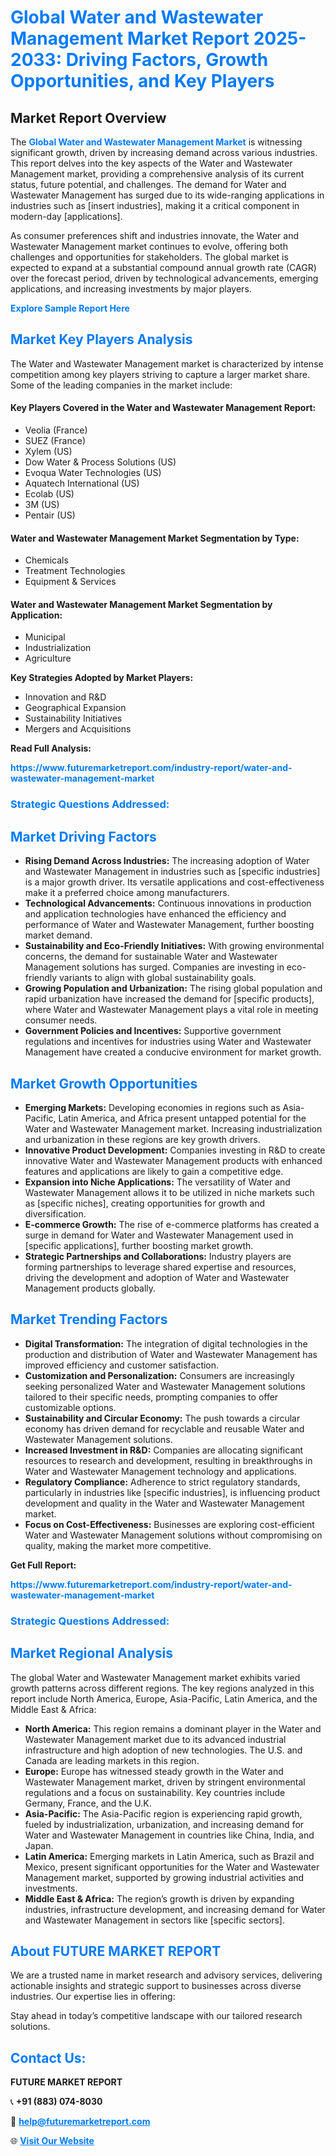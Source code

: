 <h1 style="color: #007BFF;">Global Water and Wastewater Management Market Report 2025-2033: Driving Factors, Growth Opportunities, and Key Players</h1>

<section id="overview">
<h2>Market Report Overview</h2>
<p>The <a href="https://www.futuremarketreport.com/industry-report/water-and-wastewater-management-market" style="color: #007BFF; text-decoration: none;"><strong>Global Water and Wastewater Management Market</strong></a> is witnessing significant growth, driven by increasing demand across various industries. This report delves into the key aspects of the Water and Wastewater Management market, providing a comprehensive analysis of its current status, future potential, and challenges. The demand for Water and Wastewater Management has surged due to its wide-ranging applications in industries such as [insert industries], making it a critical component in modern-day [applications].</p>
<p>As consumer preferences shift and industries innovate, the Water and Wastewater Management market continues to evolve, offering both challenges and opportunities for stakeholders. The global market is expected to expand at a substantial compound annual growth rate (CAGR) over the forecast period, driven by technological advancements, emerging applications, and increasing investments by major players.</p>
</section>

<section id="overview">
<p><a href="https://www.futuremarketreport.com/request-sample/reportId=108144" style="color: #007BFF; text-decoration: none;"><strong>Explore Sample Report Here</strong></a></p>
</section>

<section id="key-players">
<h2 style="color: #007BFF;">Market Key Players Analysis</h2>
<p>The Water and Wastewater Management market is characterized by intense competition among key players striving to capture a larger market share. Some of the leading companies in the market include:</p>
<h4>Key Players Covered in the Water and Wastewater Management Report:</h4>
<ul><li>Veolia (France)</li><li>SUEZ (France)</li><li>Xylem (US)</li><li>Dow Water &amp; Process Solutions (US)</li><li>Evoqua Water Technologies (US)</li><li>Aquatech International (US)</li><li>Ecolab (US)</li><li>3M (US)</li><li>Pentair (US)</li></ul>
<h4>Water and Wastewater Management Market Segmentation by Type:</h4>
<ul><li>Chemicals</li><li>Treatment Technologies</li><li>Equipment &amp; Services</li></ul>

<h4>Water and Wastewater Management Market Segmentation by Application:</h4>
<ul><li>Municipal</li><li>Industrialization</li><li>Agriculture</li></ul>
<p><strong>Key Strategies Adopted by Market Players:</strong></p>
<ul>
<li>Innovation and R&D</li>
<li>Geographical Expansion</li>
<li>Sustainability Initiatives</li>
<li>Mergers and Acquisitions</li>
</ul>
</section>

<section>
<p><strong>Read Full Analysis: </strong></p><a href="https://www.futuremarketreport.com/industry-report/water-and-wastewater-management-market" style="color: #007BFF; text-decoration: none;"><strong>https://www.futuremarketreport.com/industry-report/water-and-wastewater-management-market</strong></a>
<h3 style="color: #007BFF;">Strategic Questions Addressed:</h3>
</section>

<section id="driving-factors">
<h2 style="color: #007BFF;">Market Driving Factors</h2>
<ul>
<li><strong>Rising Demand Across Industries:</strong> The increasing adoption of Water and Wastewater Management in industries such as [specific industries] is a major growth driver. Its versatile applications and cost-effectiveness make it a preferred choice among manufacturers.</li>
<li><strong>Technological Advancements:</strong> Continuous innovations in production and application technologies have enhanced the efficiency and performance of Water and Wastewater Management, further boosting market demand.</li>
<li><strong>Sustainability and Eco-Friendly Initiatives:</strong> With growing environmental concerns, the demand for sustainable Water and Wastewater Management solutions has surged. Companies are investing in eco-friendly variants to align with global sustainability goals.</li>
<li><strong>Growing Population and Urbanization:</strong> The rising global population and rapid urbanization have increased the demand for [specific products], where Water and Wastewater Management plays a vital role in meeting consumer needs.</li>
<li><strong>Government Policies and Incentives:</strong> Supportive government regulations and incentives for industries using Water and Wastewater Management have created a conducive environment for market growth.</li>
</ul>
</section>

<section id="growth-opportunities">
<h2 style="color: #007BFF;">Market Growth Opportunities</h2>
<ul>
<li><strong>Emerging Markets:</strong> Developing economies in regions such as Asia-Pacific, Latin America, and Africa present untapped potential for the Water and Wastewater Management market. Increasing industrialization and urbanization in these regions are key growth drivers.</li>
<li><strong>Innovative Product Development:</strong> Companies investing in R&D to create innovative Water and Wastewater Management products with enhanced features and applications are likely to gain a competitive edge.</li>
<li><strong>Expansion into Niche Applications:</strong> The versatility of Water and Wastewater Management allows it to be utilized in niche markets such as [specific niches], creating opportunities for growth and diversification.</li>
<li><strong>E-commerce Growth:</strong> The rise of e-commerce platforms has created a surge in demand for Water and Wastewater Management used in [specific applications], further boosting market growth.</li>
<li><strong>Strategic Partnerships and Collaborations:</strong> Industry players are forming partnerships to leverage shared expertise and resources, driving the development and adoption of Water and Wastewater Management products globally.</li>
</ul>
</section>

<section id="trending-factors">
<h2 style="color: #007BFF;">Market Trending Factors</h2>
<ul>
<li><strong>Digital Transformation:</strong> The integration of digital technologies in the production and distribution of Water and Wastewater Management has improved efficiency and customer satisfaction.</li>
<li><strong>Customization and Personalization:</strong> Consumers are increasingly seeking personalized Water and Wastewater Management solutions tailored to their specific needs, prompting companies to offer customizable options.</li>
<li><strong>Sustainability and Circular Economy:</strong> The push towards a circular economy has driven demand for recyclable and reusable Water and Wastewater Management solutions.</li>
<li><strong>Increased Investment in R&D:</strong> Companies are allocating significant resources to research and development, resulting in breakthroughs in Water and Wastewater Management technology and applications.</li>
<li><strong>Regulatory Compliance:</strong> Adherence to strict regulatory standards, particularly in industries like [specific industries], is influencing product development and quality in the Water and Wastewater Management market.</li>
<li><strong>Focus on Cost-Effectiveness:</strong> Businesses are exploring cost-efficient Water and Wastewater Management solutions without compromising on quality, making the market more competitive.</li>
</ul>
</section>

<section>
<p><strong>Get Full Report: </strong></p><a href="https://www.futuremarketreport.com/industry-report/water-and-wastewater-management-market" style="color: #007BFF; text-decoration: none;"><strong>https://www.futuremarketreport.com/industry-report/water-and-wastewater-management-market</strong></a>
<h3 style="color: #007BFF;">Strategic Questions Addressed:</h3>
</section>


<section id="regional-analysis">
<h2 style="color: #007BFF;">Market Regional Analysis</h2>
<p>The global Water and Wastewater Management market exhibits varied growth patterns across different regions. The key regions analyzed in this report include North America, Europe, Asia-Pacific, Latin America, and the Middle East & Africa:</p>
<ul>
<li><strong>North America:</strong> This region remains a dominant player in the Water and Wastewater Management market due to its advanced industrial infrastructure and high adoption of new technologies. The U.S. and Canada are leading markets in this region.</li>
<li><strong>Europe:</strong> Europe has witnessed steady growth in the Water and Wastewater Management market, driven by stringent environmental regulations and a focus on sustainability. Key countries include Germany, France, and the U.K.</li>
<li><strong>Asia-Pacific:</strong> The Asia-Pacific region is experiencing rapid growth, fueled by industrialization, urbanization, and increasing demand for Water and Wastewater Management in countries like China, India, and Japan.</li>
<li><strong>Latin America:</strong> Emerging markets in Latin America, such as Brazil and Mexico, present significant opportunities for the Water and Wastewater Management market, supported by growing industrial activities and investments.</li>
<li><strong>Middle East & Africa:</strong> The region’s growth is driven by expanding industries, infrastructure development, and increasing demand for Water and Wastewater Management in sectors like [specific sectors].</li>
</ul>
</section>

<footer>
<h2 style="color: #007BFF;">About FUTURE MARKET REPORT</h2>
<p>We are a trusted name in market research and advisory services, delivering actionable insights and strategic support to businesses across diverse industries. Our expertise lies in offering:</p>

<p>Stay ahead in today’s competitive landscape with our tailored research solutions.</p>

<h2 style="color: #007BFF;">Contact Us:</h2>
<p><strong>FUTURE MARKET REPORT</strong></p>
<p>📞 <strong>+91 (883) 074-8030</strong></p>
<p>📧 <strong><a href="mailto:help@futuremarketreport.com" style="color: #007BFF;">help@futuremarketreport.com</a></strong></p>
<p>🌐 <strong><a href="https://www.futuremarketreport.com/" style="color: #007BFF;">Visit Our Website</a></strong></p>
</footer>